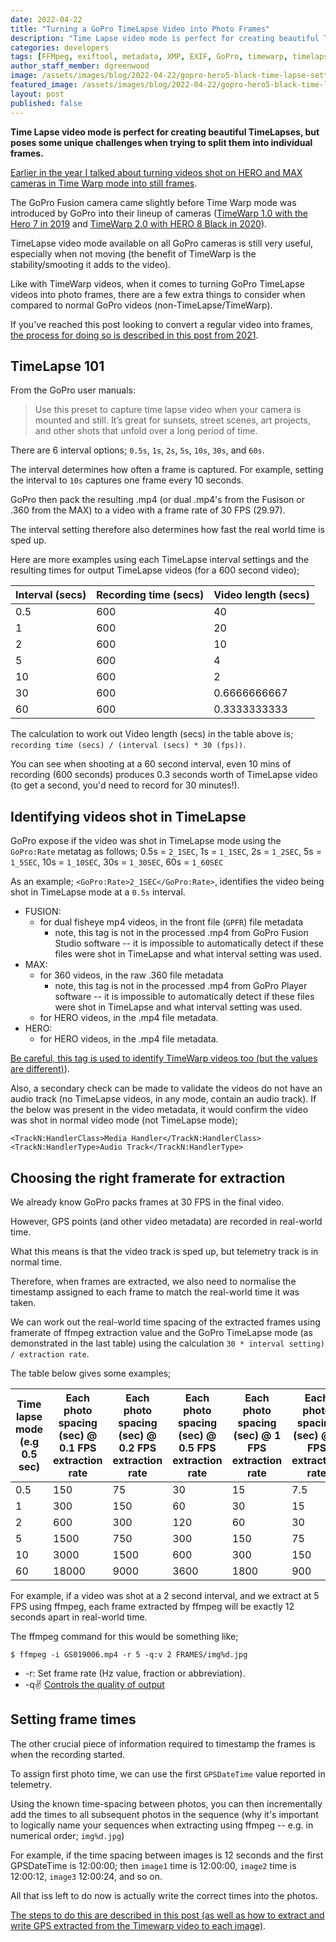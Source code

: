 ```yaml
---
date: 2022-04-22
title: "Turning a GoPro TimeLapse Video into Photo Frames"
description: "Time Lapse video mode is perfect for creating beautiful TimeLapses, but poses some unique challenges when trying to split them into individual frames."
categories: developers
tags: [FFMpeg, exiftool, metadata, XMP, EXIF, GoPro, timewarp, timelapse, Fusion]
author_staff_member: dgreenwood
image: /assets/images/blog/2022-04-22/gopro-hero5-black-time-lapse-settings-meta.jpeg
featured_image: /assets/images/blog/2022-04-22/gopro-hero5-black-time-lapse-settings-sm.jpeg
layout: post
published: false
---
```


**Time Lapse video mode is perfect for creating beautiful TimeLapses, but poses some unique challenges when trying to split them into individual frames.**

[Earlier in the year I talked about turning videos shot on HERO and MAX cameras in Time Warp mode into still frames](/blog/2022/turn-gopro-timewarp-video-into-timelapse-images).

The GoPro Fusion camera came slightly before Time Warp mode was introduced by GoPro into their lineup of cameras ([TimeWarp 1.0 with the Hero 7 in 2019](https://community.gopro.com/s/article/what-is-timewarp-video) and [TimeWarp 2.0 with HERO 8 Black in 2020](https://community.gopro.com/s/article/HERO8-Black-TimeWarp-2-0?language=en_US)).

TimeLapse video mode available on all GoPro cameras is still very useful, especially when not moving (the benefit of TimeWarp is the stability/smooting it adds to the video).

Like with TimeWarp videos, when it comes to turning GoPro TimeLapse videos into photo frames, there are a few extra things to consider when compared to normal GoPro videos (non-TimeLapse/TimeWarp).

If you've reached this post looking to convert a regular video into frames, [the process for doing so is described in this post from 2021](/blog/2021/turn-360-video-into-timelapse-images-part-1).

## TimeLapse 101

From the GoPro user manuals:

> Use this preset to capture time lapse video when your camera is mounted and still. It’s great for sunsets, street scenes, art projects, and other shots that unfold over a long period of time.

There are 6 interval options; `0.5s`, `1s`, `2s`, `5s`, `10s`, `30s`, and `60s`.

The interval determines how often a frame is captured. For example, setting the interval to `10s` captures one frame every 10 seconds.

GoPro then pack the resulting .mp4 (or dual .mp4's from the Fusison or .360 from the MAX) to a video with a frame rate of 30 FPS (29.97).

The interval setting therefore also determines how fast the real world time is sped up.

Here are more examples using each TimeLapse interval settings and the resulting times for output TimeLapse videos (for a 600 second video);

<table class="tableizer-table">
<thead><tr class="tableizer-firstrow"><th>Interval (secs)</th><th>Recording time (secs)</th><th>Video length (secs)</th></tr></thead><tbody>
 <tr><td>0.5</td><td>600</td><td>40</td></tr>
 <tr><td>1</td><td>600</td><td>20</td></tr>
 <tr><td>2</td><td>600</td><td>10</td></tr>
 <tr><td>5</td><td>600</td><td>4</td></tr>
 <tr><td>10</td><td>600</td><td>2</td></tr>
 <tr><td>30</td><td>600</td><td>0.6666666667</td></tr>
 <tr><td>60</td><td>600</td><td>0.3333333333</td></tr>
</tbody></table>

The calculation to work out Video length (secs) in the table above is; `recording time (secs) / (interval (secs) * 30 (fps))`.

You can see when shooting at a 60 second interval, even 10 mins of recording (600 seconds) produces 0.3 seconds worth of TimeLapse video (to get a second, you'd need to record for 30 minutes!).

## Identifying videos shot in TimeLapse

GoPro expose if the video was shot in TimeLapse mode using the `GoPro:Rate` metatag as follows; 0.5s = `2_1SEC`, 1s = `1_1SEC`, 2s = `1_2SEC`, 5s = `1_5SEC`, 10s = `1_10SEC`, 30s = `1_30SEC`, 60s = `1_60SEC`

As an example; `<GoPro:Rate>2_1SEC</GoPro:Rate>`, identifies the video being shot in TimeLapse mode at a `0.5s` interval.

* FUSION:
  * for dual fisheye mp4 videos, in the front file (`GPFR`) file metadata
    * note, this tag is not in the processed .mp4 from GoPro Fusion Studio software -- it is impossible to automatically detect if these files were shot in TimeLapse and what interval setting was used. 
* MAX:
  * for 360 videos, in the raw .360 file metadata
    * note, this tag is not in the processed .mp4 from GoPro Player software -- it is impossible to automatically detect if these files were shot in TimeLapse and what interval setting was used. 
  * for HERO videos, in the .mp4 file metadata.
* HERO:
  * for HERO videos, in the .mp4 file metadata.

[Be careful, this tag is used to identify TimeWarp videos too (but the values are different)](/blog/2022/turn-gopro-timewarp-video-into-timelapse-images)).

Also, a secondary check can be made to validate the videos do not have an audio track (no TimeLapse videos, in any mode, contain an audio track). If the below was present in the video metadata, it would confirm the video was shot in normal video mode (not TimeLapse mode);

```
<TrackN:HandlerClass>Media Handler</TrackN:HandlerClass>
<TrackN:HandlerType>Audio Track</TrackN:HandlerType>
```

## Choosing the right framerate for extraction

We already know GoPro packs frames at 30 FPS in the final video.

However, GPS points (and other video metadata) are recorded in real-world time.

What this means is that the video track is sped up, but telemetry track is in normal time.

Therefore, when frames are extracted, we also need to normalise the timestamp assigned to each frame to match the real-world time it was taken.

We can work out the real-world time spacing of the extracted frames using framerate of ffmpeg extraction value and the GoPro TimeLapse mode (as demonstrated in the last table) using the calculation `30 * interval setting) / extraction rate`.

The table below gives some examples;

<table class="tableizer-table">
<thead><tr class="tableizer-firstrow"><th>Time lapse mode (e.g 0.5 sec)</th><th>Each photo spacing (sec) @ 0.1 FPS extraction rate</th><th>Each photo spacing (sec) @ 0.2 FPS extraction rate</th><th>Each photo spacing (sec) @ 0.5 FPS extraction rate</th><th>Each photo spacing (sec) @ 1 FPS extraction rate</th><th>Each photo spacing (sec) @ 2 FPS extraction rate</th><th>Each photo spacing (sec) @ 5 FPS extraction rate</th></tr></thead><tbody>
 <tr><td>0.5</td><td>150</td><td>75</td><td>30</td><td>15</td><td>7.5</td><td>3</td></tr>
 <tr><td>1</td><td>300</td><td>150</td><td>60</td><td>30</td><td>15</td><td>6</td></tr>
 <tr><td>2</td><td>600</td><td>300</td><td>120</td><td>60</td><td>30</td><td>12</td></tr>
 <tr><td>5</td><td>1500</td><td>750</td><td>300</td><td>150</td><td>75</td><td>30</td></tr>
 <tr><td>10</td><td>3000</td><td>1500</td><td>600</td><td>300</td><td>150</td><td>60</td></tr>
 <tr><td>60</td><td>18000</td><td>9000</td><td>3600</td><td>1800</td><td>900</td><td>360</td></tr>
</tbody></table>

For example, if a video was shot at a 2 second interval, and we extract at 5 FPS using ffmpeg, each frame extracted by ffmpeg will be exactly 12 seconds apart in real-world time.

The ffmpeg command for this would be something like;

```
$ ffmpeg -i GS019006.mp4 -r 5 -q:v 2 FRAMES/img%d.jpg
```

* -r: Set frame rate (Hz value, fraction or abbreviation).
* -q:v: [Controls the quality of output](https://stackoverflow.com/questions/10225403/how-can-i-extract-a-good-quality-jpeg-image-from-a-video-file-with-ffmpeg/10234065#10234065)

## Setting frame times

The other crucial piece of information required to timestamp the frames is when the recording started. 

To assign first photo time, we can use the first `GPSDateTime` value reported in telemetry.

Using the known time-spacing between photos, you can then incrementally add the times to all subsequent photos in the sequence (why it's important to logically name your sequences when extracting using ffmpeg -- e.g. in numerical order; `img%d.jpg`)

For example, if the time spacing between images is 12 seconds and the first GPSDateTime is 12:00:00; then `image1` time is 12:00:00, `image2` time is 12:00:12, `image3` 12:00:24, and so on.

All that iss left to do now is actually write the correct times into the photos.

[The steps to do this are described in this post (as well as how to extract and write GPS extracted from the Timewarp video to each image)](/blog/2021/turn-360-video-into-timelapse-images-part-2).
